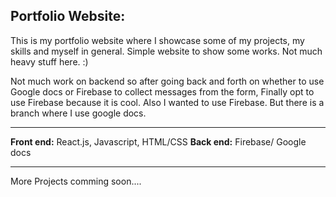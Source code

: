 ## Portfolio Website:
This is my portfolio website where I showcase some of my projects, my skills and myself in general. Simple website to show some works. Not much heavy stuff here. :)

Not much work on backend so after going back and forth on whether to use Google docs or Firebase to collect messages from the form, Finally opt to use Firebase because it is cool. Also I wanted to use Firebase. But there is a branch where I use google docs.
___
**Front end:** React.js, Javascript, HTML/CSS
**Back end:** Firebase/ Google docs
___
More Projects comming soon....
